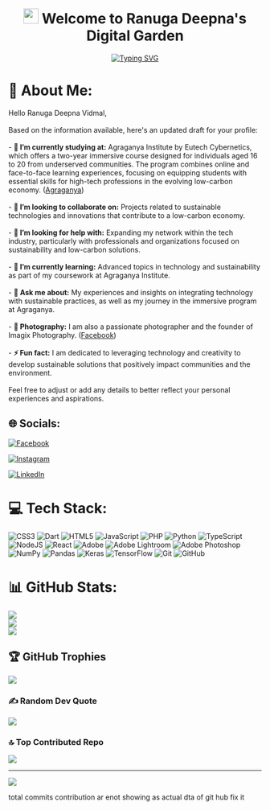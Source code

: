 <h1 align="center">
  <img src="https://raw.githubusercontent.com/iampavangandhi/iampavangandhi/master/gifs/Hi.gif  " width="30px"> Welcome to Ranuga Deepna's Digital Garden
</h1>
<p align="center">
  <a href="https://github.com/ranugadeepna  ">
    <img src="https://readme-typing-svg.herokuapp.com?font=Fira+Code&pause=1000&color=F7F7F7&center=true&vCenter=true&width=435&lines=Photographer+%26+Software+Developer  ;Founder+of+Imagix+Photography;Robotics+Enthusiast;Always+Learning+New+Things" alt="Typing SVG" />
  </a>
</p>

# 💫 About Me:
Hello Ranuga Deepna Vidmal,<br><br>Based on the information available, here's an updated draft for your profile:<br><br>- **🔭 I’m currently studying at:** Agraganya Institute by Eutech Cybernetics, which offers a two-year immersive course designed for individuals aged 16 to 20 from underserved communities. The program combines online and face-to-face learning experiences, focusing on equipping students with essential skills for high-tech professions in the evolving low-carbon economy. ([Agraganya](https://www.agraganya.org/?utm_source=chatgpt.com  ))<br><br>- **👯 I’m looking to collaborate on:** Projects related to sustainable technologies and innovations that contribute to a low-carbon economy.<br><br>- **🤝 I’m looking for help with:** Expanding my network within the tech industry, particularly with professionals and organizations focused on sustainability and low-carbon solutions.<br><br>- **🌱 I’m currently learning:** Advanced topics in technology and sustainability as part of my coursework at Agraganya Institute.<br><br>- **💬 Ask me about:** My experiences and insights on integrating technology with sustainable practices, as well as my journey in the immersive program at Agraganya.<br><br>- **📸 Photography:** I am also a passionate photographer and the founder of Imagix Photography. ([Facebook](https://www.facebook.com/profile.php?id=100094052430074&locale=nl_BE&utm_source=chatgpt.com  ))<br><br>- **⚡ Fun fact:** I am dedicated to leveraging technology and creativity to develop sustainable solutions that positively impact communities and the environment.<br><br>Feel free to adjust or add any details to better reflect your personal experiences and aspirations. 




## 🌐 Socials:

[![Facebook](https://img.shields.io/badge/Facebook-%231877F2.svg?logo=Facebook&logoColor=white  )](https://www.facebook.com/100094052430074  )

[![Instagram](https://img.shields.io/badge/Instagram-%23E4405F.svg?logo=Instagram&logoColor=white  )](https://www.instagram.com/rv_boy_02/  )

[![LinkedIn](https://img.shields.io/badge/LinkedIn-%230077B5.svg?logo=LinkedIn&logoColor=white  )](https://www.linkedin.com/in/ranuga-deepna/  )



# 💻 Tech Stack:
![CSS3](https://img.shields.io/badge/css3-%231572B6.svg?style=for-the-badge&logo=css3&logoColor=white  ) ![Dart](https://img.shields.io/badge/dart-%230175C2.svg?style=for-the-badge&logo=dart&logoColor=white  ) ![HTML5](https://img.shields.io/badge/html5-%23E34F26.svg?style=for-the-badge&logo=html5&logoColor=white  ) ![JavaScript](https://img.shields.io/badge/javascript-%23323330.svg?style=for-the-badge&logo=javascript&logoColor=%23F7DF1E  ) ![PHP](https://img.shields.io/badge/php-%23777BB4.svg?style=for-the-badge&logo=php&logoColor=white  ) ![Python](https://img.shields.io/badge/python-3670A0?style=for-the-badge&logo=python&logoColor=ffdd54  ) ![TypeScript](https://img.shields.io/badge/typescript-%23007ACC.svg?style=for-the-badge&logo=typescript&logoColor=white  )  ![NodeJS](https://img.shields.io/badge/node.js-6DA55F?style=for-the-badge&logo=node.js&logoColor=white  ) ![React](https://img.shields.io/badge/react-%2320232a.svg?style=for-the-badge&logo=react&logoColor=%2361DAFB  )  ![Adobe](https://img.shields.io/badge/adobe-%23FF0000.svg?style=for-the-badge&logo=adobe&logoColor=white  ) ![Adobe Lightroom](https://img.shields.io/badge/Adobe%20Lightroom-31A8FF.svg?style=for-the-badge&logo=Adobe%20Lightroom&logoColor=white  ) ![Adobe Photoshop](https://img.shields.io/badge/adobe%20photoshop-%2331A8FF.svg?style=for-the-badge&logo=adobe%20photoshop&logoColor=white  ) ![NumPy](https://img.shields.io/badge/numpy-%23013243.svg?style=for-the-badge&logo=numpy&logoColor=white  ) ![Pandas](https://img.shields.io/badge/pandas-%23150458.svg?style=for-the-badge&logo=pandas&logoColor=white  ) ![Keras](https://img.shields.io/badge/Keras-%23D00000.svg?style=for-the-badge&logo=Keras&logoColor=white  ) ![TensorFlow](https://img.shields.io/badge/TensorFlow-%23FF6F00.svg?style=for-the-badge&logo=TensorFlow&logoColor=white  ) ![Git](https://img.shields.io/badge/git-%23F05033.svg?style=for-the-badge&logo=git&logoColor=white  ) ![GitHub](https://img.shields.io/badge/github-%23121011.svg?style=for-the-badge&logo=github&logoColor=white  )
# 📊 GitHub Stats:
![](https://github-readme-stats.vercel.app/api?username=Ranugadeepna&theme=transparent&hide_border=false&include_all_commits=false&count_private=false  )<br/>
![](https://github-readme-streak-stats.herokuapp.com/?user=Ranugadeepna&theme=transparent&hide_border=false  )<br/>
![](https://github-readme-stats.vercel.app/api/top-langs/?username=Ranugadeepna&theme=transparent&hide_border=false&include_all_commits=false&count_private=false&layout=compact  )

## 🏆 GitHub Trophies
![](https://github-profile-trophy.vercel.app/?username=Ranugadeepna&theme=radical&no-frame=false&no-bg=false&margin-w=4  )

### ✍️ Random Dev Quote
![](https://quotes-github-readme.vercel.app/api?type=horizontal&theme=radical  )

### 🔝 Top Contributed Repo
![](https://github-contributor-stats.vercel.app/api?username=Ranugadeepna&limit=5&theme=dark&combine_all_yearly_contributions=true  )

---
[![](https://visitcount.itsvg.in/api?id=Ranugadeepna&icon=0&color=4  )](https://visitcount.itsvg.in  )

<!-- Proudly created with GPRM ( https://gprm.itsvg.in   ) --> total commits contribution ar enot showing as actual dta of git hub   fix it
